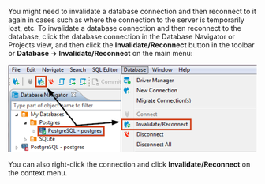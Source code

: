 You might need to invalidate a database connection and then reconnect to it again in cases such as where the connection to the server is temporarily lost, etc. To invalidate a database connection and then reconnect to the database, click the database connection in the Database Navigator or Projects view, and then click the **Invalidate/Reconnect** button in the toolbar or **Database -> Invalidate/Reconnect** on the main menu:

![](images/ug/Invalidate-Reconnect.png)

You can also right-click the connection and click **Invalidate/Reconnect** on the context menu.
